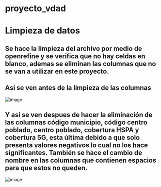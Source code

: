 # proyecto_vdad

# Limpieza de datos
## Se hace la limpieza del archivo por medio de openrefine y se verifica que no hay celdas en blanco, ademas se eliminan las columnas que no se van a utilizar en este proyecto. 
## Asi se ven antes de la limpieza de las columnas
![image](https://github.com/migsanromest1506/proyecto_vdad/assets/43192530/a94b7262-b774-4e4f-b1e2-eafe27f6cb8a)
## Y asi se ven despues de hacer la eliminación de las columnas código municipio, código centro poblado, centro poblado, cobertura HSPA y cobertura 5G, esta última debido a que solo presenta valores negativos lo cual no los hace significantes. También se hace el cambio de nombre en las columnas que contienen espacios para que estos no queden.
![image](https://github.com/migsanromest1506/proyecto_vdad/assets/43192530/d4ad221c-77c2-4969-8f4f-78ca6dc986fb)

